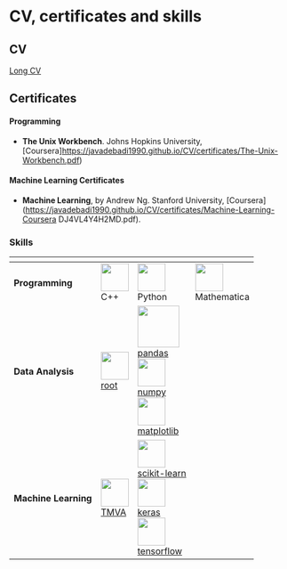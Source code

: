 # CV, certificates and skills
## CV
[Long CV](https://javadebadi1990.github.io/CV/Javad-Ebadi-CV.pdf)

## Certificates
#### Programming
- **The Unix Workbench**. Johns Hopkins University, [Coursera]https://javadebadi1990.github.io/CV/certificates/The-Unix-Workbench.pdf)

#### Machine Learning Certificates
- **Machine Learning**, by Andrew Ng. Stanford University, [Coursera](https://javadebadi1990.github.io/CV/certificates/Machine-Learning-Coursera DJ4VL4Y4H2MD.pdf).


### Skills


<table border="0">
	<thead>
		<th></th>
		<th></th>
		<th></th>
                <th></th>
	</thead>
	<tr>
		<td><strong>Programming</strong></td>
                <td><img src="./images/cpp_logo.png" height="50" ><br>C++</td>
		<td><img src="./images/python_logo_2.png" height="50"><br>Python</td>
		<td><img src="./images/mathematica_11_logo.png" height="50"><br>Mathematica</td>
	</tr>
	<tr>
		<td><strong>Data Analysis</strong></td>
		<td><a href="https://root.cern.ch/"><img src="./images/root.png" height="50"><br>root</a></td>
		<td><a href="https://pandas.pydata.org/"><img src="./images/pandas.png" height="75"><br>pandas</a> <br>  
			<a href="http://www.numpy.org/"><img src="./images/numpy.png" height="50"><br>numpy</a> <br> 
			<a href="https://matplotlib.org/"><img src="./images/matplotlib.svg" height="50"><br>matplotlib</a></td>
		<td></td>
	</tr>
	<tr>
		<td><strong>Machine Learning</strong></td>
		<td><a href="https://root.cern.ch/tmva"><img src="./images/tmva.png" height="50"><br>TMVA</a></td>
		<td><a href="https://scikit-learn.org/"><img src="./images/scikit_learn.png" height="50"><br>scikit-learn</a><br>
            <a href="http://keras.io/"><img  src="./images/keras.png" height="50"><br>keras</a><br>
            <a href="https://www.tensorflow.org/"><img src="./images/tensorflow.png" height="50"><br> tensorflow</a>
        </td>
		<td></td>
	</tr>
</table>
